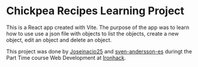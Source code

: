 # Chickpea Recipes Learning Project

This is a React app created with Vite. The purpose of the app was to learn how to use use a json file with objects to list the objects, create a new object, edit an object and delete an object.

This project was done by [Joseinacio25](https://github.com/Joseinacio25) and [sven-andersson-es](https://github.com/sven-andersson-es) duringt the Part Time course Web Development at [Ironhack](https://www.ironhack.com).
